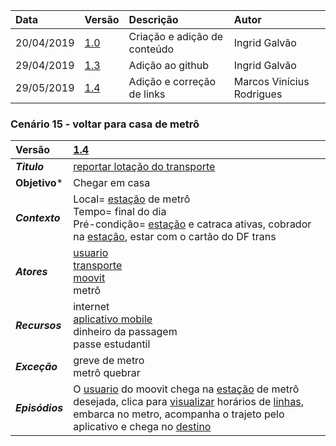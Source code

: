 |Data|Versão|Descrição|Autor|
|:---|:---|:---|:---|
|20/04/2019|[1.0](https://github.com/Andre-Eduardo/2019.1-Requisitos-Moovit/tree/master/cenarios/versao%20cenarios%201.0)|Criação e adição de conteúdo|Ingrid Galvão|
|29/04/2019|[1.3](https://github.com/Andre-Eduardo/2019.1-Requisitos-Moovit/tree/master/cenarios/versao%20cenarios%201.3)|Adição ao github|Ingrid Galvão|
|29/05/2019|[1.4](https://github.com/Andre-Eduardo/2019.1-Requisitos-Moovit/tree/master/cenarios/versao%20cenarios%201.4)|Adição e correção de links |Marcos Vinícius Rodrigues|


### Cenário 15 - voltar para casa de metrô
|Versão|[1.4](https://github.com/Andre-Eduardo/2019.1-Requisitos-Moovit/tree/master/cenarios/versao%20cenarios%201.4)
|:-|:-|
|***Titulo***|[reportar lotação do transporte](https://github.com/Andre-Eduardo/2019.1-Requisitos-Moovit/wiki/C19---reportar-lota%C3%A7%C3%A3o-do-transporte)|
|**Objetivo***|Chegar em casa|
|***Contexto***|Local= [estação](https://github.com/Andre-Eduardo/2019.1-Requisitos-Moovit/wiki/L18---esta%C3%A7%C3%A3o) de metrô <br> Tempo= final do dia<br>Pré-condição= [estação](https://github.com/Andre-Eduardo/2019.1-Requisitos-Moovit/wiki/L18---esta%C3%A7%C3%A3o) e catraca ativas, cobrador na [estação](https://github.com/Andre-Eduardo/2019.1-Requisitos-Moovit/wiki/L18---esta%C3%A7%C3%A3o), estar com o cartão do DF trans
|***Atores***|[usuario](https://github.com/Andre-Eduardo/2019.1-Requisitos-Moovit/wiki/L65-Usu%C3%A1rio)<br>[transporte](https://github.com/Andre-Eduardo/2019.1-Requisitos-Moovit/wiki/L63---transporte)<br>[moovit](https://github.com/Andre-Eduardo/2019.1-Requisitos-Moovit/wiki/L38---moovit)<br>metrô
|***Recursos***|internet<br>[aplicativo mobile](https://github.com/Andre-Eduardo/2019.1-Requisitos-Moovit/wiki/L03---aplica%C3%A7ao-mobile)<br>dinheiro da passagem<br>passe estudantil
|***Exceção***|greve de metro<br>metrô quebrar
|***Episódios***|O [usuario](https://github.com/Andre-Eduardo/2019.1-Requisitos-Moovit/wiki/L65-Usu%C3%A1rio) do moovit chega na [estação](https://github.com/Andre-Eduardo/2019.1-Requisitos-Moovit/wiki/L18---esta%C3%A7%C3%A3o) de metrô desejada, clica para [visualizar](https://github.com/Andre-Eduardo/2019.1-Requisitos-Moovit/wiki/C22-visualizar) horários de [linhas](https://github.com/Andre-Eduardo/2019.1-Requisitos-Moovit/wiki/L30---linhas), embarca no metro, acompanha o trajeto pelo aplicativo e chega no [destino](https://github.com/Andre-Eduardo/2019.1-Requisitos-Moovit/wiki/L14---destino)|
